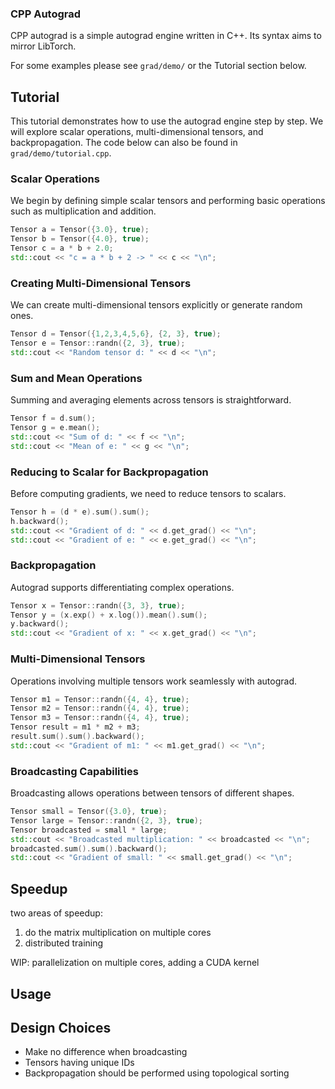 ### CPP Autograd
CPP autograd is a simple autograd engine written in C++.
Its syntax aims to mirror LibTorch.

For some examples please see `grad/demo/` or the Tutorial section below.

## Tutorial

This tutorial demonstrates how to use the autograd engine step by step.
We will explore scalar operations, multi-dimensional tensors, and backpropagation. The code below can also be found in `grad/demo/tutorial.cpp`.

### Scalar Operations
We begin by defining simple scalar tensors and performing basic operations such as multiplication and addition.
```cpp
Tensor a = Tensor({3.0}, true);
Tensor b = Tensor({4.0}, true);
Tensor c = a * b + 2.0;
std::cout << "c = a * b + 2 -> " << c << "\n";
```

### Creating Multi-Dimensional Tensors
We can create multi-dimensional tensors explicitly or generate random ones.
```cpp
Tensor d = Tensor({1,2,3,4,5,6}, {2, 3}, true);
Tensor e = Tensor::randn({2, 3}, true);
std::cout << "Random tensor d: " << d << "\n";
```

### Sum and Mean Operations
Summing and averaging elements across tensors is straightforward.
```cpp
Tensor f = d.sum();
Tensor g = e.mean();
std::cout << "Sum of d: " << f << "\n";
std::cout << "Mean of e: " << g << "\n";
```

### Reducing to Scalar for Backpropagation
Before computing gradients, we need to reduce tensors to scalars.
```cpp
Tensor h = (d * e).sum().sum();
h.backward();
std::cout << "Gradient of d: " << d.get_grad() << "\n";
std::cout << "Gradient of e: " << e.get_grad() << "\n";
```

### Backpropagation
Autograd supports differentiating complex operations.
```cpp
Tensor x = Tensor::randn({3, 3}, true);
Tensor y = (x.exp() + x.log()).mean().sum();
y.backward();
std::cout << "Gradient of x: " << x.get_grad() << "\n";
```

### Multi-Dimensional Tensors
Operations involving multiple tensors work seamlessly with autograd.
```cpp
Tensor m1 = Tensor::randn({4, 4}, true);
Tensor m2 = Tensor::randn({4, 4}, true);
Tensor m3 = Tensor::randn({4, 4}, true);
Tensor result = m1 * m2 + m3;
result.sum().sum().backward();
std::cout << "Gradient of m1: " << m1.get_grad() << "\n";
```

### Broadcasting Capabilities
Broadcasting allows operations between tensors of different shapes.
```cpp
Tensor small = Tensor({3.0}, true);
Tensor large = Tensor::randn({2, 3}, true);
Tensor broadcasted = small * large;
std::cout << "Broadcasted multiplication: " << broadcasted << "\n";
broadcasted.sum().sum().backward();
std::cout << "Gradient of small: " << small.get_grad() << "\n";
```

## Speedup
two areas of speedup:
1) do the matrix multiplication on multiple cores
2) distributed training

WIP: parallelization on multiple cores, adding a CUDA kernel

## Usage

## Design Choices
- Make no difference when broadcasting
- Tensors having unique IDs
- Backpropagation should be performed using topological sorting
